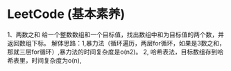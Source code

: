 # LeetCode (基本素养)
1、两数之和
   给一个整数数组和一个目标值，找出数组中和为目标值的两个数，并返回数组下标。
   解体思路：1,暴力法（循环遍历，两层for循环，如果是3数之和，那就三层for循环）,暴力法的时间复杂度是o(n2)。
             2, 哈希表法，目标数组存到哈希表里，时间复杂度为o(n), 

